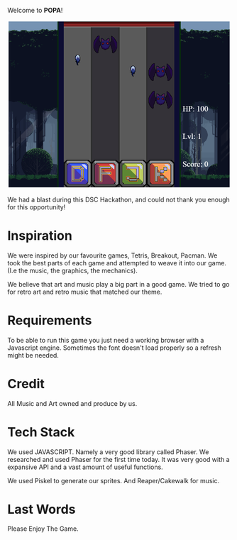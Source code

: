 Welcome to **POPA**! 

![POPA](assets/POPAPIC.png?raw=true "Popa")

We had a blast during this DSC Hackathon, and could not thank you enough for 
this opportunity!

# Inspiration
We were inspired by our favourite games, Tetris, Breakout, Pacman. We took the
best parts of each game and attempted to weave it into our game. (I.e the music,
the graphics, the mechanics).

We believe that art and music play a big part in a good game. We tried to go 
for retro art and retro music that matched our theme.

# Requirements
To be able to run this game you just need a working browser with a Javascript engine.
Sometimes the font doesn't load properly so a refresh might be needed.

# Credit
All Music and Art owned and produce by us.

# Tech Stack
We used JAVASCRIPT. Namely a very good library called Phaser. We researched and 
used Phaser for the first time today. It was very good with
a expansive API and a vast amount of useful functions. 

We used Piskel to generate our sprites. And Reaper/Cakewalk for music.

# Last Words
Please Enjoy The Game.









